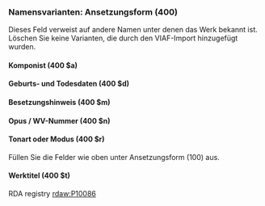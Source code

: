 ### Namensvarianten: Ansetzungsform (400)
Dieses Feld verweist auf andere Namen unter denen das Werk bekannt ist. Löschen Sie keine Varianten, die durch den VIAF-Import hinzugefügt wurden.

#### Komponist (400 $a)  
#### Geburts- und Todesdaten (400 $d)  
#### Besetzungshinweis (400 $m)
#### Opus / WV-Nummer (400 $n)  
#### Tonart oder Modus (400 $r)  
Füllen Sie die Felder wie oben unter Ansetzungsform (100) aus.

#### Werktitel (400 $t)
RDA registry [rdaw:P10086](http://www.rdaregistry.info/Elements/w/#P10086)
